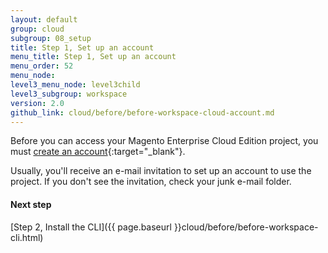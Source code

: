 ```yaml
---
layout: default
group: cloud
subgroup: 08_setup
title: Step 1, Set up an account
menu_title: Step 1, Set up an account
menu_order: 52
menu_node: 
level3_menu_node: level3child
level3_subgroup: workspace
version: 2.0
github_link: cloud/before/before-workspace-cloud-account.md
---
```


Before you can access your Magento Enterprise Cloud Edition project, you must [create an account](https://accounts.magento.cloud){:target="_blank"}. 

Usually, you'll receive an e-mail invitation to set up an account to use the project. If you don't see the invitation, check your junk e-mail folder.

#### Next step
[Step 2, Install the CLI]({{ page.baseurl }}cloud/before/before-workspace-cli.html)